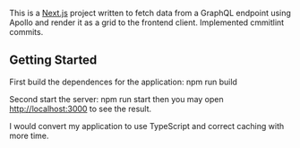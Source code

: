 This is a [Next.js](https://nextjs.org/) project written to fetch data from a GraphQL endpoint using Apollo and render it as a grid to the frontend client. Implemented cmmitlint commits. 
## Getting Started

First build the dependences for the application:
npm run build

Second start the server:
npm run start then you may
open [http://localhost:3000](http://localhost:3000) to see the result.


I would convert my application to use TypeScript and correct caching with more time.

